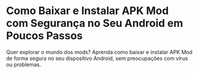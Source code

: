 # Como Baixar e Instalar APK Mod com Segurança no Seu Android em Poucos Passos

Quer explorar o mundo dos mods? Aprenda como baixar e instalar APK Mod de forma segura no seu dispositivo Android, sem preocupações com vírus ou problemas.


